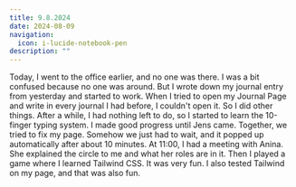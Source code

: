 ```yaml
---
title: 9.8.2024
date: 2024-08-09
navigation:
  icon: i-lucide-notebook-pen
description: ""
---
```


Today, I went to the office earlier, and no one was there. I was a bit confused because no one was around. But I wrote down my journal entry from yesterday and started to work. When I tried to open my Journal Page and write in every journal I had before, I couldn't open it. So I did other things. After a while, I had nothing left to do, so I started to learn the 10-finger typing system. I made good progress until Jens came. Together, we tried to fix my page. Somehow we just had to wait, and it popped up automatically after about 10 minutes. At 11:00, I had a meeting with Anina. She explained the circle to me and what her roles are in it. Then I played a game where I learned Tailwind CSS. It was very fun. I also tested Tailwind on my page, and that was also fun.
